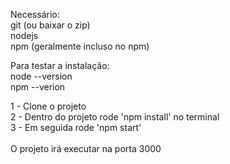 Necessário: <br>
  git (ou baixar o zip)<br>
  nodejs<br>
  npm (geralmente incluso no npm)<br>

Para testar a instalação:<br>
  node --version<br>
  npm --verion<br>

1 - Clone o projeto<br>
2 - Dentro do projeto rode 'npm install' no terminal<br>
3 - Em seguida rode 'npm start'<br>
<br>
O projeto irá executar na porta 3000